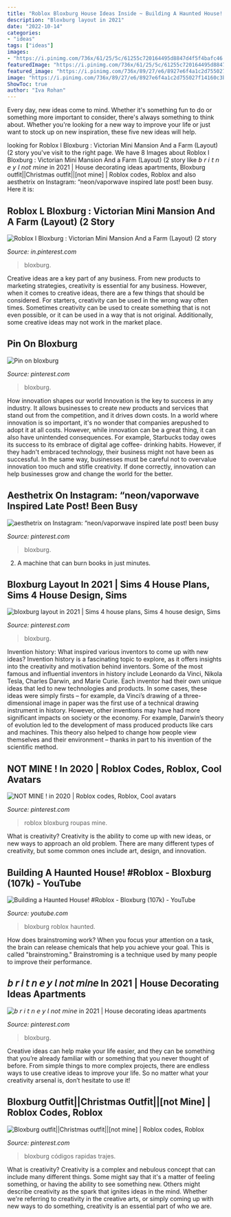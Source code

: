 ```yaml
---
title: "Roblox Bloxburg House Ideas Inside ~ Building A Haunted House! #roblox"
description: "Bloxburg layout in 2021"
date: "2022-10-14"
categories:
- "ideas"
tags: ["ideas"]
images:
- "https://i.pinimg.com/736x/61/25/5c/61255c720164495d8847d4f5f4bafc46.jpg"
featuredImage: "https://i.pinimg.com/736x/61/25/5c/61255c720164495d8847d4f5f4bafc46.jpg"
featured_image: "https://i.pinimg.com/736x/89/27/e6/8927e6f4a1c2d755027f14160c3b1269.jpg"
image: "https://i.pinimg.com/736x/89/27/e6/8927e6f4a1c2d755027f14160c3b1269.jpg"
ShowToc: true
author: "Iva Rohan"
---
```



Every day, new ideas come to mind. Whether it's something fun to do or something more important to consider, there's always something to think about. Whether you're looking for a new way to improve your life or just want to stock up on new inspiration, these five new ideas will help.

	

		
looking for Roblox l Bloxburg : Victorian Mini Mansion And a Farm (Layout) (2 story you've visit to the right page. We have 8 Images about Roblox l Bloxburg : Victorian Mini Mansion And a Farm (Layout) (2 story like 𝘣 𝘳 𝘪 𝘵 𝘯 𝘦 𝘺 𝘭 𝘯𝘰𝘵 𝘮𝘪𝘯𝘦 in 2021 | House decorating ideas apartments, Bloxburg outfit||Christmas outfit||[not mine] | Roblox codes, Roblox and also aesthetrix on Instagram: “neon/vaporwave inspired late post! been busy. Here it is:
		
    
## Roblox L Bloxburg : Victorian Mini Mansion And A Farm (Layout) (2 Story

<img loading=lazy src="https://i.pinimg.com/736x/86/39/70/86397062dd39252a5efb2560e83914fd.jpg" onerror="this.onerror=null;this.src='https://tse3.mm.bing.net/th?id=OIP.YXoeYXsjyKedIxrEVD284QHaD3&amp;pid=15.1';" alt="Roblox l Bloxburg : Victorian Mini Mansion And a Farm (Layout) (2 story">

_Source: in.pinterest.com_

>bloxburg. 

	

Creative ideas are a key part of any business. From new products to marketing strategies, creativity is essential for any business. However, when it comes to creative ideas, there are a few things that should be considered. For starters, creativity can be used in the wrong way often times. Sometimes creativity can be used to create something that is not even possible, or it can be used in a way that is not original. Additionally, some creative ideas may not work in the market place.

    
## Pin On Bloxburg

<img loading=lazy src="https://i.pinimg.com/736x/aa/07/95/aa079533c0b7b4d7aa14cf80404fbae4.jpg" onerror="this.onerror=null;this.src='https://tse2.mm.bing.net/th?id=OIP.Uc0VsBN4NHRPFsEsmZmyMAHaKk&amp;pid=15.1';" alt="Pin on bloxburg">

_Source: pinterest.com_

>bloxburg. 

	

How innovation shapes our world
Innovation is the key to success in any industry. It allows businesses to create new products and services that stand out from the competition, and it drives down costs. In a world where innovation is so important, it's no wonder that companies arepushed to adopt it at all costs. However, while innovation can be a great thing, it can also have unintended consequences. For example, Starbucks today owes its success to its embrace of digital age coffee- drinking habits. However, if they hadn't embraced technology, their business might not have been as successful. In the same way, businesses must be careful not to overvalue innovation too much and stifle creativity. If done correctly, innovation can help businesses grow and change the world for the better.

    
## Aesthetrix On Instagram: “neon/vaporwave Inspired Late Post! Been Busy

<img loading=lazy src="https://i.pinimg.com/736x/6f/64/c6/6f64c6f7d77e473e8c374b60a7679c31.jpg" onerror="this.onerror=null;this.src='https://tse1.mm.bing.net/th?id=OIP.hUxmHWf2JRtfhq51RATvggHaEK&amp;pid=15.1';" alt="aesthetrix on Instagram: “neon/vaporwave inspired late post! been busy">

_Source: pinterest.com_

>bloxburg. 

	

2. A machine that can burn books in just minutes.

    
## Bloxburg Layout In 2021 | Sims 4 House Plans, Sims 4 House Design, Sims

<img loading=lazy src="https://i.pinimg.com/736x/61/25/5c/61255c720164495d8847d4f5f4bafc46.jpg" onerror="this.onerror=null;this.src='https://tse4.mm.bing.net/th?id=OIP.h0SO-75eIzxuofFAwQdFrwHaFv&amp;pid=15.1';" alt="bloxburg layout in 2021 | Sims 4 house plans, Sims 4 house design, Sims">

_Source: pinterest.com_

>bloxburg. 

	

Invention history: What inspired various inventors to come up with new ideas?
Invention history is a fascinating topic to explore, as it offers insights into the creativity and motivation behind inventors. Some of the most famous and influential inventors in history include Leonardo da Vinci, Nikola Tesla, Charles Darwin, and Marie Curie. Each inventor had their own unique ideas that led to new technologies and products. In some cases, these ideas were simply firsts – for example, da Vinci’s drawing of a three-dimensional image in paper was the first use of a technical drawing instrument in history. However, other inventions may have had more significant impacts on society or the economy. For example, Darwin’s theory of evolution led to the development of mass produced products like cars and machines. This theory also helped to change how people view themselves and their environment – thanks in part to his invention of the scientific method.

    
## NOT MINE ! In 2020 | Roblox Codes, Roblox, Cool Avatars

<img loading=lazy src="https://i.pinimg.com/736x/89/27/e6/8927e6f4a1c2d755027f14160c3b1269.jpg" onerror="this.onerror=null;this.src='https://tse1.mm.bing.net/th?id=OIP.Kfy2xysquoK8F6I5Y1_I5wHaGU&amp;pid=15.1';" alt="NOT MINE ! in 2020 | Roblox codes, Roblox, Cool avatars">

_Source: pinterest.com_

>roblox bloxburg roupas mine. 

	

What is creativity?
Creativity is the ability to come up with new ideas, or new ways to approach an old problem. There are many different types of creativity, but some common ones include art, design, and innovation.

    
## Building A Haunted House! #Roblox - Bloxburg (107k) - YouTube

<img loading=lazy src="https://i.ytimg.com/vi/eKiE8Yselqc/maxresdefault.jpg" onerror="this.onerror=null;this.src='https://tse1.mm.bing.net/th?id=OIP.zZAZ5jktZlqI5Ls6QJ8IoAHaEK&amp;pid=15.1';" alt="Building a Haunted House! #Roblox - Bloxburg (107k) - YouTube">

_Source: youtube.com_

>bloxburg roblox haunted. 

	

How does brainstroming work?
When you focus your attention on a task, the brain can release chemicals that help you achieve your goal. This is called "brainstroming." Brainstroming is a technique used by many people to improve their performance.

    
## 𝘣 𝘳 𝘪 𝘵 𝘯 𝘦 𝘺 𝘭 𝘯𝘰𝘵 𝘮𝘪𝘯𝘦 In 2021 | House Decorating Ideas Apartments

<img loading=lazy src="https://i.pinimg.com/736x/24/37/45/243745dcf586e2d808e50991f1a5692b.jpg" onerror="this.onerror=null;this.src='https://tse4.mm.bing.net/th?id=OIP.3J4QF_TG-Hc-EgQ2Vh9gAQHaEG&amp;pid=15.1';" alt="𝘣 𝘳 𝘪 𝘵 𝘯 𝘦 𝘺 𝘭 𝘯𝘰𝘵 𝘮𝘪𝘯𝘦 in 2021 | House decorating ideas apartments">

_Source: pinterest.com_

>bloxburg. 

	

Creative ideas can help make your life easier, and they can be something that you’re already familiar with or something that you never thought of before. From simple things to more complex projects, there are endless ways to use creative ideas to improve your life. So no matter what your creativity arsenal is, don’t hesitate to use it!

    
## Bloxburg Outfit||Christmas Outfit||[not Mine] | Roblox Codes, Roblox

<img loading=lazy src="https://i.pinimg.com/736x/79/61/ed/7961ed559ec9e1b7560234a533f5239d.jpg" onerror="this.onerror=null;this.src='https://tse3.mm.bing.net/th?id=OIP.uJdD3uSFK-NN86MmNOrvigHaHQ&amp;pid=15.1';" alt="Bloxburg outfit||Christmas outfit||[not mine] | Roblox codes, Roblox">

_Source: pinterest.com_

>bloxburg códigos rapidas trajes. 

	

What is creativity?
Creativity is a complex and nebulous concept that can include many different things. Some might say that it's a matter of feeling something, or having the ability to see something new. Others might describe creativity as the spark that ignites ideas in the mind. Whether we're referring to creativity in the creative arts, or simply coming up with new ways to do something, creativity is an essential part of who we are.

